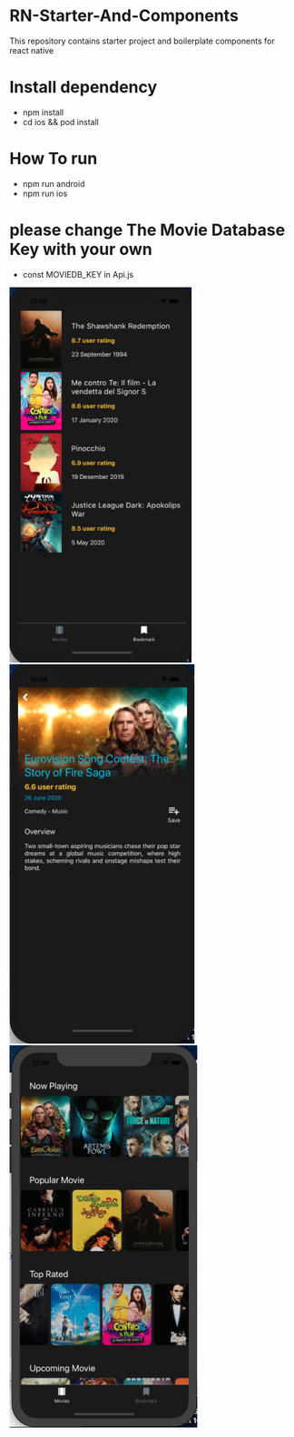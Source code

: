 # RN-Starter-And-Components
This repository contains starter project and boilerplate components for react native

# Install dependency
- npm install
- cd ios && pod install

# How To run 
- npm run android
- npm run ios

# please change The Movie Database Key with your own
- const MOVIEDB_KEY in Api.js

![Alt text](ss1.png?raw=true "SS1")
![Alt text](ss2.png?raw=true "SS2")
![Alt text](ss3.png?raw=true "SS3")